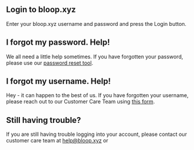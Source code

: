 ## Login to bloop.xyz

Enter your bloop.xyz username and password and press the Login button.

## I forgot my password. Help!

We all need a little help sometimes. If you have forgotten your password, please
use our [password reset tool].

[password reset tool]:http://bloop.xyz/reset-password

## I forgot my username. Help!

Hey - it can happen to the best of us. If you have forgotten your username, please
reach out to our Customer Care Team using [this form].

[this form]:http://bloop.xyz/contact-us

## Still having trouble?

If you are still having trouble logging into your account, please contact our
customer care team at [help@bloop.xyz](mailto:help@bloop.xyz) or
